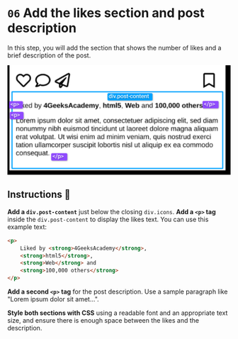 # `06` Add the likes section and post description

In this step, you will add the section that shows the number of likes and a brief description of the post.

![postcard-text](../../assets/postcard-text.png)

## Instructions 📝

**Add a `div.post-content`** just below the closing `div.icons`. 
**Add a `<p>` tag** inside the `div.post-content` to display the likes text. You can use this example text:

```html
<p>
    Liked by <strong>4GeeksAcademy</strong>, 
    <strong>html5</strong>, 
    <strong>Web</strong> and 
    <strong>100,000 others</strong>
</p>
```
**Add a second `<p>` tag** for the post description. Use a sample paragraph like "Lorem ipsum dolor sit amet...".

**Style both sections with CSS** using a readable font and an appropriate text size, and ensure there is enough space between the likes and the description.